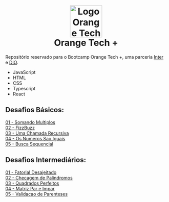 <h1 align="center"><img src="https://hermes.digitalinnovation.one/tracks/59417914-c4ce-4bf8-b802-f1c1985a07fa.png" alt="Logo Orange Tech +" width="100"/> <br />Orange Tech + </h1>

Repositório reservado para o Bootcamp Orange Tech +, uma parceria [Inter](https://www.bancointer.com.br/) e [DIO](https://dio.me/).

* JavaScript
* HTML
* CSS
* Typescript
* React

## Desafios Básicos:

[01 - Somando Multiplos](https://github.com/stephenroque/OrangeTech/blob/main/Desafios%20Basicos/01%20-%20Somando%20Multiplos.js)<br />
[02 - FizzBuzz](https://github.com/stephenroque/OrangeTech/blob/main/Desafios%20Basicos/02%20-%20FizzBuzz.js)<br />
[03 - Uma Chamada Recursiva](https://github.com/stephenroque/OrangeTech/blob/main/Desafios%20Basicos/03%20-%20Uma%20Chamada%20Recursiva.js)<br />
[04 - Os Numeros Sao Iguais](https://github.com/stephenroque/OrangeTech/blob/main/Desafios%20Basicos/04%20-%20Os%20Numeros%20Sao%20Iguais.js)<br />
[05 - Busca Sequencial](https://github.com/stephenroque/OrangeTech/blob/main/Desafios%20Basicos/05%20-%20Busca%20Sequencial.js)<br />

## Desafios Intermediários:

[01 - Fatorial Desajeitado](https://github.com/stephenroque/OrangeTech/blob/main/Desafios%20Intermediarios/01%20-%20Fatorial%20Desajeitado.js)<br />
[02 - Checagem de Palindromos](https://github.com/stephenroque/OrangeTech/blob/main/Desafios%20Intermediarios/02%20-%20Checagem%20de%20Palindromos.js)<br />
[03 - Quadrados Perfeitos](https://github.com/stephenroque/OrangeTech/blob/main/Desafios%20Intermediarios/03%20-%20Quadrados%20Perfeitos.js)<br />
[04 - Matriz Par e Impar](https://github.com/stephenroque/OrangeTech/blob/main/Desafios%20Intermediarios/04%20-%20Matriz%20Par%20e%20Impar.js)<br />
[05 - Validacao de Parenteses](https://github.com/stephenroque/OrangeTech/blob/main/Desafios%20Intermediarios/05%20-%20Validacao%20de%20Parenteses.js)<br />
